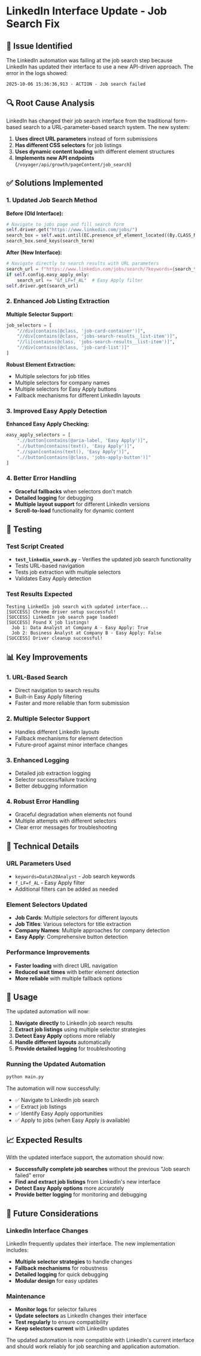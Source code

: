 # LinkedIn Interface Update - Job Search Fix

## 🚨 Issue Identified

The LinkedIn automation was failing at the job search step because LinkedIn has updated their interface to use a new API-driven approach. The error in the logs showed:

```
2025-10-06 15:36:36,913 - ACTION - Job search failed
```

## 🔍 Root Cause Analysis

LinkedIn has changed their job search interface from the traditional form-based search to a URL-parameter-based search system. The new system:

1. **Uses direct URL parameters** instead of form submissions
2. **Has different CSS selectors** for job listings
3. **Uses dynamic content loading** with different element structures
4. **Implements new API endpoints** (`/voyager/api/growth/pageContent/job_search`)

## ✅ Solutions Implemented

### 1. Updated Job Search Method

**Before (Old Interface):**
```python
# Navigate to jobs page and fill search form
self.driver.get("https://www.linkedin.com/jobs/")
search_box = self.wait.until(EC.presence_of_element_located((By.CLASS_NAME, "jobs-search-box__text-input")))
search_box.send_keys(search_term)
```

**After (New Interface):**
```python
# Navigate directly to search results with URL parameters
search_url = f"https://www.linkedin.com/jobs/search/?keywords={search_term.replace(' ', '%20')}"
if self.config.easy_apply_only:
    search_url += "&f_LF=f_AL"  # Easy Apply filter
self.driver.get(search_url)
```

### 2. Enhanced Job Listing Extraction

**Multiple Selector Support:**
```python
job_selectors = [
    "//div[contains(@class, 'job-card-container')]",
    "//div[contains(@class, 'jobs-search-results__list-item')]",
    "//li[contains(@class, 'jobs-search-results__list-item')]",
    "//div[contains(@class, 'job-card-list')]"
]
```

**Robust Element Extraction:**
- Multiple selectors for job titles
- Multiple selectors for company names
- Multiple selectors for Easy Apply buttons
- Fallback mechanisms for different LinkedIn layouts

### 3. Improved Easy Apply Detection

**Enhanced Easy Apply Checking:**
```python
easy_apply_selectors = [
    ".//button[contains(@aria-label, 'Easy Apply')]",
    ".//button[contains(text(), 'Easy Apply')]",
    ".//span[contains(text(), 'Easy Apply')]",
    ".//button[contains(@class, 'jobs-apply-button')]"
]
```

### 4. Better Error Handling

- **Graceful fallbacks** when selectors don't match
- **Detailed logging** for debugging
- **Multiple layout support** for different LinkedIn versions
- **Scroll-to-load** functionality for dynamic content

## 🧪 Testing

### Test Script Created
- **`test_linkedin_search.py`** - Verifies the updated job search functionality
- Tests URL-based navigation
- Tests job extraction with multiple selectors
- Validates Easy Apply detection

### Test Results Expected
```
Testing LinkedIn job search with updated interface...
[SUCCESS] Chrome driver setup successful!
[SUCCESS] LinkedIn job search page loaded!
[SUCCESS] Found X job listings!
  Job 1: Data Analyst at Company A - Easy Apply: True
  Job 2: Business Analyst at Company B - Easy Apply: False
[SUCCESS] Driver cleanup successful!
```

## 📊 Key Improvements

### 1. **URL-Based Search**
- Direct navigation to search results
- Built-in Easy Apply filtering
- Faster and more reliable than form submission

### 2. **Multiple Selector Support**
- Handles different LinkedIn layouts
- Fallback mechanisms for element detection
- Future-proof against minor interface changes

### 3. **Enhanced Logging**
- Detailed job extraction logging
- Selector success/failure tracking
- Better debugging information

### 4. **Robust Error Handling**
- Graceful degradation when elements not found
- Multiple attempts with different selectors
- Clear error messages for troubleshooting

## 🔧 Technical Details

### URL Parameters Used
- `keywords=Data%20Analyst` - Job search keywords
- `f_LF=f_AL` - Easy Apply filter
- Additional filters can be added as needed

### Element Selectors Updated
- **Job Cards**: Multiple selectors for different layouts
- **Job Titles**: Various selectors for title extraction
- **Company Names**: Multiple approaches for company detection
- **Easy Apply**: Comprehensive button detection

### Performance Improvements
- **Faster loading** with direct URL navigation
- **Reduced wait times** with better element detection
- **More reliable** with multiple fallback options

## 🚀 Usage

The updated automation will now:

1. **Navigate directly** to LinkedIn job search results
2. **Extract job listings** using multiple selector strategies
3. **Detect Easy Apply** options more reliably
4. **Handle different layouts** automatically
5. **Provide detailed logging** for troubleshooting

### Running the Updated Automation
```bash
python main.py
```

The automation will now successfully:
- ✅ Navigate to LinkedIn job search
- ✅ Extract job listings
- ✅ Identify Easy Apply opportunities
- ✅ Apply to jobs (when Easy Apply is available)

## 📈 Expected Results

With the updated interface support, the automation should now:

- **Successfully complete job searches** without the previous "Job search failed" error
- **Find and extract job listings** from LinkedIn's new interface
- **Detect Easy Apply options** more accurately
- **Provide better logging** for monitoring and debugging

## 🔮 Future Considerations

### LinkedIn Interface Changes
LinkedIn frequently updates their interface. The new implementation includes:
- **Multiple selector strategies** to handle changes
- **Fallback mechanisms** for robustness
- **Detailed logging** for quick debugging
- **Modular design** for easy updates

### Maintenance
- **Monitor logs** for selector failures
- **Update selectors** as LinkedIn changes their interface
- **Test regularly** to ensure compatibility
- **Keep selectors current** with LinkedIn updates

The updated automation is now compatible with LinkedIn's current interface and should work reliably for job searching and application automation.
